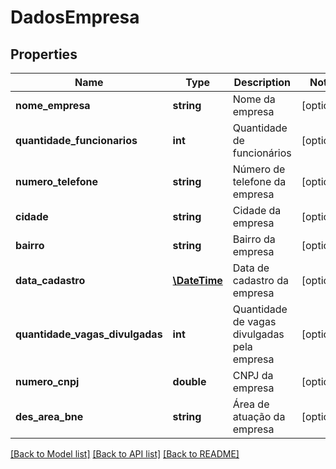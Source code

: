 # DadosEmpresa

## Properties
Name | Type | Description | Notes
------------ | ------------- | ------------- | -------------
**nome_empresa** | **string** | Nome da empresa | [optional] 
**quantidade_funcionarios** | **int** | Quantidade de funcionários | [optional] 
**numero_telefone** | **string** | Número de telefone da empresa | [optional] 
**cidade** | **string** | Cidade da empresa | [optional] 
**bairro** | **string** | Bairro da empresa | [optional] 
**data_cadastro** | [**\DateTime**](\DateTime.md) | Data de cadastro da empresa | [optional] 
**quantidade_vagas_divulgadas** | **int** | Quantidade de vagas divulgadas pela empresa | [optional] 
**numero_cnpj** | **double** | CNPJ da empresa | [optional] 
**des_area_bne** | **string** | Área de atuação da empresa | [optional] 

[[Back to Model list]](../README.md#documentation-for-models) [[Back to API list]](../README.md#documentation-for-api-endpoints) [[Back to README]](../README.md)


